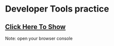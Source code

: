 <h1>Developer Tools practice</h1>
<h2><a href="https://hunterxnb.github.io/Developer-tools-practice/">Click Here To Show</a></h2>
Note: open your browser console
